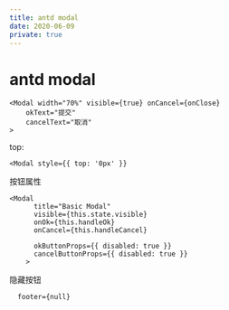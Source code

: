 ```yaml
---
title: antd modal
date: 2020-06-09
private: true
---
```

# antd modal
    <Modal width="70%" visible={true} onCancel={onClose}
        okText="提交"
        cancelText="取消"
    >

top: 

    <Modal style={{ top: '0px' }}

按钮属性

    <Modal
          title="Basic Modal"
          visible={this.state.visible}
          onOk={this.handleOk}
          onCancel={this.handleCancel}

          okButtonProps={{ disabled: true }}
          cancelButtonProps={{ disabled: true }}
        >

隐藏按钮

      footer={null}